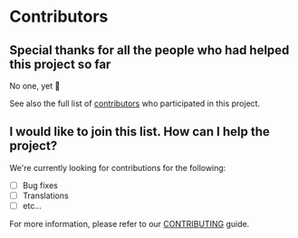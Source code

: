 # Contributors

## Special thanks for all the people who had helped this project so far

No one, yet 🙂

See also the full list of [contributors](https://github.com/D3strukt0r/wedding-manager/graphs/contributors) who participated in this project.

## I would like to join this list. How can I help the project?

We're currently looking for contributions for the following:

- [ ] Bug fixes
- [ ] Translations
- [ ] etc...

For more information, please refer to our [CONTRIBUTING](CONTRIBUTING.md) guide.
